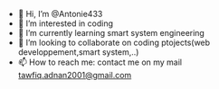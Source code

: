- 👋 Hi, I’m @Antonie433
- 👀 I’m interested in coding
- 🌱 I’m currently learning smart system engineering 
- 💞️ I’m looking to collaborate on coding ptojects(web developpement,smart system,..)
- 📫 How to reach me: contact me on my mail tawfiq.adnan2001@gmail.com

<!---
Antonie433/Antonie433 is a ✨ special ✨ repository because its `README.md` (this file) appears on your GitHub profile.
You can click the Preview link to take a look at your changes.
--->
